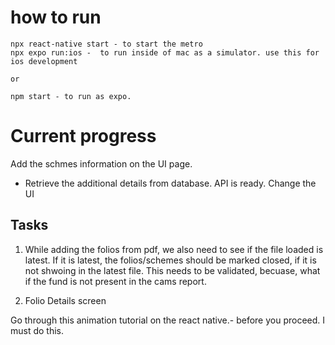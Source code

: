 # how to run
```
npx react-native start - to start the metro
npx expo run:ios -  to run inside of mac as a simulator. use this for ios development

or

npm start - to run as expo.
```



# Current progress
Add the schmes information on the UI page.
- Retrieve the additional details from database. API is ready. Change the UI


## Tasks
1. While adding the folios from pdf, we also need to see if the file loaded is latest. If it is latest, the folios/schemes should be marked closed, if it is not shwoing in the latest file. This needs to be validated, becuase, what if the fund is not present in the cams report.

2. Folio Details screen

Go through this animation tutorial on the react native.- before you proceed. I must do this.